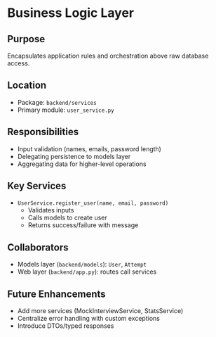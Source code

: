 # Business Logic Layer

## Purpose
Encapsulates application rules and orchestration above raw database access.

## Location
- Package: `backend/services`
- Primary module: `user_service.py`

## Responsibilities
- Input validation (names, emails, password length)
- Delegating persistence to models layer
- Aggregating data for higher-level operations

## Key Services
- `UserService.register_user(name, email, password)`
  - Validates inputs
  - Calls models to create user
  - Returns success/failure with message

## Collaborators
- Models layer (`backend/models`): `User`, `Attempt`
- Web layer (`backend/app.py`): routes call services

## Future Enhancements
- Add more services (MockInterviewService, StatsService)
- Centralize error handling with custom exceptions
- Introduce DTOs/typed responses
